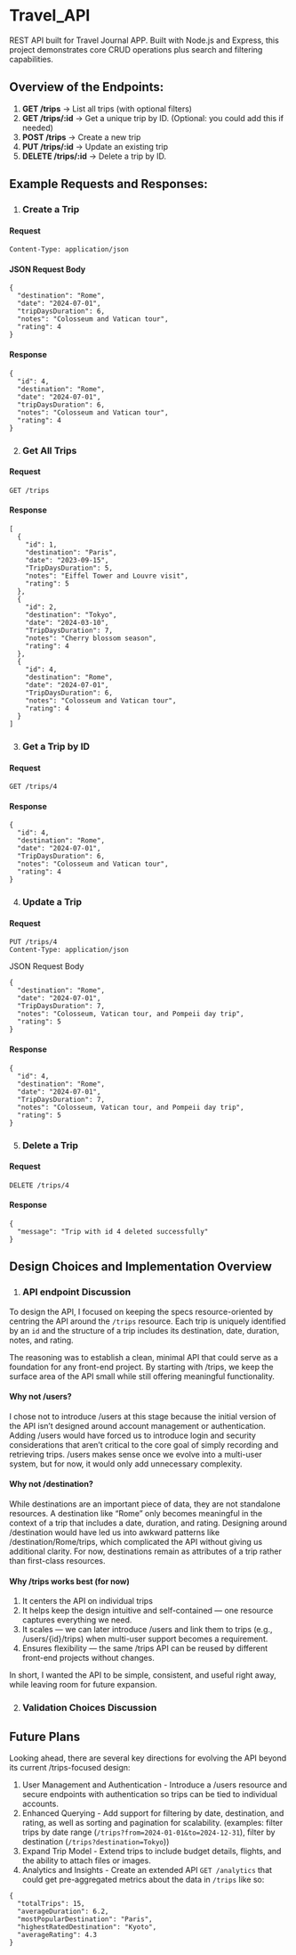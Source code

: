 # Travel_API 
REST API built for Travel Journal APP. Built with Node.js and Express, this project demonstrates core CRUD operations plus search and filtering capabilities.

## Overview of the Endpoints:
1. <b>GET /trips</b> → List all trips (with optional filters)
2. <b>GET /trips/:id</b> → Get a unique trip by ID. (Optional: you could add this if needed)
3. <b>POST /trips</b> → Create a new trip
4. <b>PUT /trips/:id</b> → Update an existing trip
5. <b>DELETE /trips/:id</b> → Delete a trip by ID.

## Example Requests and Responses:

1. ### Create a Trip

#### Request
```POST /trips
Content-Type: application/json
```
#### JSON Request Body
```
{
  "destination": "Rome",
  "date": "2024-07-01",
  "tripDaysDuration": 6,
  "notes": "Colosseum and Vatican tour",
  "rating": 4
}
```
#### Response
```
{
  "id": 4,
  "destination": "Rome",
  "date": "2024-07-01",
  "tripDaysDuration": 6,
  "notes": "Colosseum and Vatican tour",
  "rating": 4
}
```

2. ### Get All Trips
   
#### Request
```
GET /trips
```

#### Response
```
[
  {
    "id": 1,
    "destination": "Paris",
    "date": "2023-09-15",
    "TripDaysDuration": 5,
    "notes": "Eiffel Tower and Louvre visit",
    "rating": 5
  },
  {
    "id": 2,
    "destination": "Tokyo",
    "date": "2024-03-10",
    "TripDaysDuration": 7,
    "notes": "Cherry blossom season",
    "rating": 4
  },
  {
    "id": 4,
    "destination": "Rome",
    "date": "2024-07-01",
    "TripDaysDuration": 6,
    "notes": "Colosseum and Vatican tour",
    "rating": 4
  }
]
```

3. ### Get a Trip by ID
   
#### Request
```
GET /trips/4
```

#### Response
```
{
  "id": 4,
  "destination": "Rome",
  "date": "2024-07-01",
  "TripDaysDuration": 6,
  "notes": "Colosseum and Vatican tour",
  "rating": 4
}
```

4. ### Update a Trip 

#### Request
```
PUT /trips/4
Content-Type: application/json
```
JSON Request Body
```
{
  "destination": "Rome",
  "date": "2024-07-01",
  "TripDaysDuration": 7,
  "notes": "Colosseum, Vatican tour, and Pompeii day trip",
  "rating": 5
}
```
#### Response
```
{
  "id": 4,
  "destination": "Rome",
  "date": "2024-07-01",
  "TripDaysDuration": 7,
  "notes": "Colosseum, Vatican tour, and Pompeii day trip",
  "rating": 5
}
```

5. ### Delete a Trip
   
#### Request
```
DELETE /trips/4
```

#### Response
```
{
  "message": "Trip with id 4 deleted successfully"
}
```

## Design Choices and Implementation Overview

1. ### API endpoint Discussion 

To design the API, I focused on keeping the specs resource-oriented by centring the API around the `/trips` resource. Each trip is uniquely identified by an `id` and the structure of a trip includes its destination, date, duration, notes, and rating.

The reasoning was to establish a clean, minimal API that could serve as a foundation for any front-end project. By starting with /trips, we keep the surface area of the API small while still offering meaningful functionality.

#### Why not /users?

I chose not to introduce /users at this stage because the initial version of the API isn’t designed around account management or authentication. Adding /users would have forced us to introduce login and security considerations that aren’t critical to the core goal of simply recording and retrieving trips. /users makes sense once we evolve into a multi-user system, but for now, it would only add unnecessary complexity.

#### Why not /destination?

While destinations are an important piece of data, they are not standalone resources. A destination like “Rome” only becomes meaningful in the context of a trip that includes a date, duration, and rating. Designing around /destination would have led us into awkward patterns like /destination/Rome/trips, which complicated the API without giving us additional clarity. For now, destinations remain as attributes of a trip rather than first-class resources.

#### Why /trips works best (for now)

1. It centers the API on individual trips
2. It helps keep the design intuitive and self-contained — one resource captures everything we need.
3. It scales — we can later introduce /users and link them to trips (e.g., /users/{id}/trips) when multi-user support becomes a requirement.
4. Ensures flexibility — the same /trips API can be reused by different front-end projects without changes.

In short, I wanted the API to be simple, consistent, and useful right away, while leaving room for future expansion.

2. ### Validation Choices Discussion

## Future Plans
Looking ahead, there are several key directions for evolving the API beyond its current /trips-focused design:

1. User Management and Authentication - Introduce a /users resource and secure endpoints with authentication so trips can be tied to individual accounts.
2. Enhanced Querying - Add support for filtering by date, destination, and rating, as well as sorting and pagination for scalability. (examples: filter trips by date range (`/trips?from=2024-01-01&to=2024-12-31`), filter by destination (`/trips?destination=Tokyo`))
3. Expand Trip Model - Extend trips to include budget details, flights, and the ability to attach files or images.
4. Analytics and Insights - Create an extended API ```GET /analytics``` that could get pre-aggregated metrics about the data in `/trips` like so:
```
{
  "totalTrips": 15,
  "averageDuration": 6.2,
  "mostPopularDestination": "Paris",
  "highestRatedDestination": "Kyoto",
  "averageRating": 4.3
}
```

